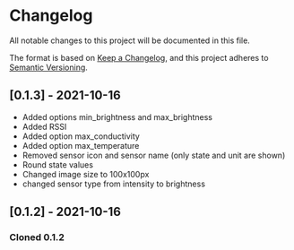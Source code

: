 # Changelog

All notable changes to this project will be documented in this file.

The format is based on [Keep a Changelog](https://keepachangelog.com/en/1.0.0/),
and this project adheres to [Semantic Versioning](https://semver.org/spec/v2.0.0.html).

## [0.1.3] - 2021-10-16

- Added options min_brightness and max_brightness
- Added RSSI
- Added option max_conductivity
- Added option max_temperature
- Removed sensor icon and sensor name (only state and unit are shown) 
- Round state values
- Changed image size to 100x100px
- changed sensor type from intensity to brightness

## [0.1.2] - 2021-10-16

### Cloned 0.1.2
